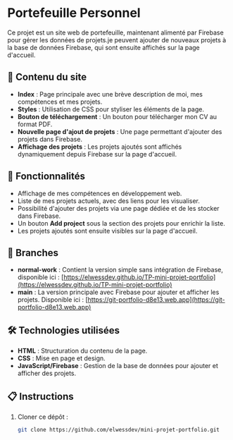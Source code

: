 # Portefeuille Personnel

Ce projet est un site web de portefeuille, maintenant alimenté par Firebase pour gérer les données de projets.je peuvent ajouter de nouveaux projets à la base de données Firebase, qui sont ensuite affichés sur la page d'accueil.

## 📑 Contenu du site

- **Index** : Page principale avec une brève description de moi, mes compétences et mes projets.
- **Styles** : Utilisation de CSS pour styliser les éléments de la page.
- **Bouton de téléchargement** : Un bouton pour télécharger mon CV au format PDF.
- **Nouvelle page d'ajout de projets** : Une page permettant d'ajouter des projets dans Firebase.
- **Affichage des projets** : Les projets ajoutés sont affichés dynamiquement depuis Firebase sur la page d'accueil.

## 🌟 Fonctionnalités

- Affichage de mes compétences en développement web.
- Liste de mes projets actuels, avec des liens pour les visualiser.
- Possibilité d'ajouter des projets via une page dédiée et de les stocker dans Firebase.
- Un bouton **Add project** sous la section des projets pour enrichir la liste.
- Les projets ajoutés sont ensuite visibles sur la page d'accueil.

## 📂 Branches

- **normal-work** : Contient la version simple sans intégration de Firebase, disponible ici : [https://elwessdev.github.io/TP-mini-projet-portfolio](https://elwessdev.github.io/TP-mini-projet-portfolio)
- **main** : La version principale avec Firebase pour ajouter et afficher les projets. Disponible ici : [https://git-portfolio-d8e13.web.app](https://git-portfolio-d8e13.web.app)

## 🛠 Technologies utilisées

- **HTML** : Structuration du contenu de la page.
- **CSS** : Mise en page et design.
- **JavaScript/Firebase** : Gestion de la base de données pour ajouter et afficher des projets.

## 📋 Instructions

1. Cloner ce dépôt :
   ```bash
   git clone https://github.com/elwessdev/mini-projet-portfolio.git
